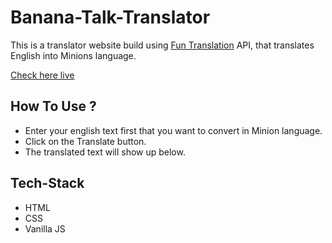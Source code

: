 # Banana-Talk-Translator
This is a translator website build using [Fun Translation](https://funtranslations.com/api/minion) API, that translates English into Minions language.


[Check here live ](https://banana-talk-trans.netlify.app/)

## How To Use ?

- Enter your english text first that you want to convert in Minion language.
- Click on the Translate button.
- The translated text will show up below.

## Tech-Stack
- HTML
- CSS
- Vanilla JS
